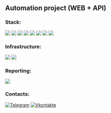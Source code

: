 ## Automation project (WEB + API)

### Stack:

![](https://img.shields.io/badge/Java-8-red)
![](https://img.shields.io/badge/Junit-5-green)
![](https://img.shields.io/badge/Selenide-435cbf)
![](https://img.shields.io/badge/Gradle-green)
![](https://img.shields.io/badge/assertJ-gray)
![](https://img.shields.io/badge/Jackson-d4576c)
![](https://img.shields.io/badge/Lombok-blueviolet)
![](https://img.shields.io/badge/Owner-403739)

### Infrastructure:

![](https://img.shields.io/badge/Selenoid-870e30)
![](https://img.shields.io/badge/Jenkins-1f0c8a)

### Reporting:

![](https://img.shields.io/badge/Allure-orange)

### Contacts:

[![Telegram](https://img.shields.io/badge/-Telegram-0b0a1a?style=for-the-badge&logo=telegram&logoColor=27A0D9)](https://t.me/smileyspb)
[![Vkontakte](https://img.shields.io/badge/-Vkontakte-0b0a1a?style=for-the-badge&logo=Vk&logoColor=4F7DB3)](https://vk.com/best.smiley)